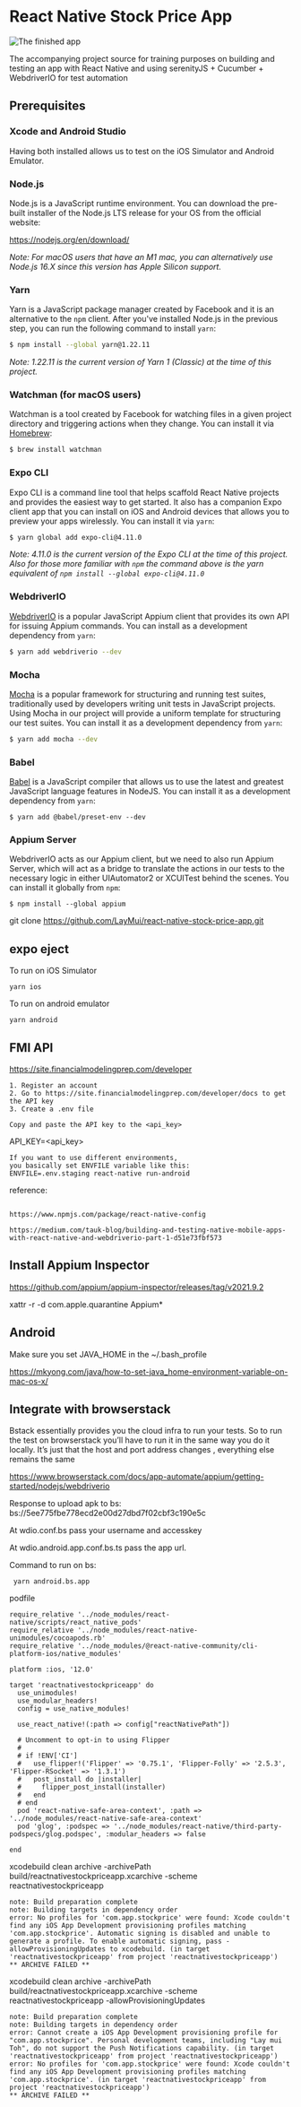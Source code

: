 # React Native Stock Price App

![The finished app](./repo.png)

The accompanying project source for training purposes on building and testing an app with React Native and using serenityJS + Cucumber + WebdriverIO for test automation

## Prerequisites

### Xcode and Android Studio

Having both installed allows us to test on the iOS Simulator and Android Emulator.

### Node.js

Node.js is a JavaScript runtime environment. You can download the pre-built installer of the Node.js LTS release for your OS from the official website:

https://nodejs.org/en/download/

_Note: For macOS users that have an M1 mac, you can alternatively use Node.js 16.X since this version has Apple Silicon support._

### Yarn

Yarn is a JavaScript package manager created by Facebook and it is an alternative to the `npm` client. After you've installed Node.js in the previous step, you can run the following command to install `yarn`:

```bash
$ npm install --global yarn@1.22.11
```

_Note: 1.22.11 is the current version of Yarn 1 (Classic) at the time of this project._

### Watchman (for macOS users)

Watchman is a tool created by Facebook for watching files in a given project directory and triggering actions when they change. You can install it via [Homebrew](http://homebrew.sh/):

```bash
$ brew install watchman
```

### Expo CLI

Expo CLI is a command line tool that helps scaffold React Native projects and provides the easiest way to get started. It also has a companion Expo client app that you can install on iOS and Android devices that allows you to preview your apps wirelessly. You can install it via `yarn`:

```bash
$ yarn global add expo-cli@4.11.0
```

_Note: 4.11.0 is the current version of the Expo CLI at the time of this project. Also for those more familiar with `npm` the command above is the yarn equivalent of `npm install --global expo-cli@4.11.0`_

### WebdriverIO

[WebdriverIO](https://webdriver.io/) is a popular JavaScript Appium client that provides its own API for issuing Appium commands. You can install as a development dependency from `yarn`:

```bash
$ yarn add webdriverio --dev
```

### Mocha

[Mocha](https://mochajs.org/) is a popular framework for structuring and running test suites, traditionally used by developers writing unit tests in JavaScript projects. Using Mocha in our project will provide a uniform template for structuring our test suites. You can install it as a development dependency from `yarn`:

```bash
$ yarn add mocha --dev
```

### Babel

[Babel](https://babeljs.io/docs/en/babel-preset-env) is a JavaScript compiler that allows us to use the latest and greatest JavaScript language features in NodeJS. You can install it as a development dependency from `yarn`:

```
$ yarn add @babel/preset-env --dev
```

### Appium Server

WebdriverIO acts as our Appium client, but we need to also run Appium Server, which will act as a bridge to translate the actions in our tests to the necessary logic in either UIAutomator2 or XCUITest behind the scenes. You can install it globally from `npm`:

```
$ npm install --global appium
```

git clone https://github.com/LayMui/react-native-stock-price-app.git

## expo eject

To run on iOS Simulator

```
yarn ios
```

To run on android emulator

```
yarn android
```

## FMI API

https://site.financialmodelingprep.com/developer

```
1. Register an account
2. Go to https://site.financialmodelingprep.com/developer/docs to get the API key
3. Create a .env file

Copy and paste the API key to the <api_key>
```

API_KEY=<api_key>

```
If you want to use different environments,
you basically set ENVFILE variable like this:
ENVFILE=.env.staging react-native run-android
```

reference:

```

https://www.npmjs.com/package/react-native-config

https://medium.com/tauk-blog/building-and-testing-native-mobile-apps-with-react-native-and-webdriverio-part-1-d51e73fbf573

```

## Install Appium Inspector

https://github.com/appium/appium-inspector/releases/tag/v2021.9.2

xattr -r -d com.apple.quarantine Appium\*

## Android

Make sure you set JAVA_HOME in the ~/.bash_profile

https://mkyong.com/java/how-to-set-java_home-environment-variable-on-mac-os-x/

## Integrate with browserstack

Bstack essentially provides you the cloud infra to run your tests.
So to run the test on browserstack you’ll have to run it in the same way you do it locally.
It’s just that the host and port address changes , everything else remains the same

https://www.browserstack.com/docs/app-automate/appium/getting-started/nodejs/webdriverio

Response to upload apk to bs:
bs://5ee775fbe778ecd2e00d27dbd7f02cbf3c190e5c

At wdio.conf.bs pass your username and accesskey

At wdio.android.app.conf.bs.ts pass the app url.

Command to run on bs:

```
 yarn android.bs.app 
```

podfile 
```
require_relative '../node_modules/react-native/scripts/react_native_pods'
require_relative '../node_modules/react-native-unimodules/cocoapods.rb'
require_relative '../node_modules/@react-native-community/cli-platform-ios/native_modules'

platform :ios, '12.0'

target 'reactnativestockpriceapp' do
  use_unimodules!
  use_modular_headers!
  config = use_native_modules!

  use_react_native!(:path => config["reactNativePath"])

  # Uncomment to opt-in to using Flipper
  #
  # if !ENV['CI']
  #   use_flipper!('Flipper' => '0.75.1', 'Flipper-Folly' => '2.5.3', 'Flipper-RSocket' => '1.3.1')
  #   post_install do |installer|
  #     flipper_post_install(installer)
  #   end
  # end
  pod 'react-native-safe-area-context', :path => '../node_modules/react-native-safe-area-context'
  pod 'glog', :podspec => '../node_modules/react-native/third-party-podspecs/glog.podspec', :modular_headers => false

end
```


xcodebuild clean archive -archivePath build/reactnativestockpriceapp.xcarchive -scheme reactnativestockpriceapp
```
note: Build preparation complete
note: Building targets in dependency order
error: No profiles for 'com.app.stockprice' were found: Xcode couldn't find any iOS App Development provisioning profiles matching 'com.app.stockprice'. Automatic signing is disabled and unable to generate a profile. To enable automatic signing, pass -allowProvisioningUpdates to xcodebuild. (in target 'reactnativestockpriceapp' from project 'reactnativestockpriceapp')
** ARCHIVE FAILED **
```


xcodebuild clean archive -archivePath build/reactnativestockpriceapp.xcarchive -scheme reactnativestockpriceapp -allowProvisioningUpdates

```
note: Build preparation complete
note: Building targets in dependency order
error: Cannot create a iOS App Development provisioning profile for "com.app.stockprice". Personal development teams, including "Lay mui Toh", do not support the Push Notifications capability. (in target 'reactnativestockpriceapp' from project 'reactnativestockpriceapp')
error: No profiles for 'com.app.stockprice' were found: Xcode couldn't find any iOS App Development provisioning profiles matching 'com.app.stockprice'. (in target 'reactnativestockpriceapp' from project 'reactnativestockpriceapp')
** ARCHIVE FAILED **
```